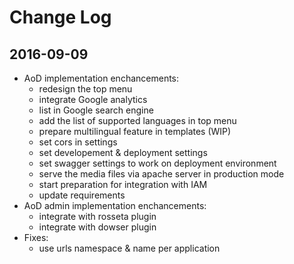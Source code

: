 # Change Log

## 2016-09-09
- AoD implementation enchancements:
    + redesign the top menu
    + integrate Google analytics 
    + list in Google search engine
    + add the list of supported languages in top menu 
    + prepare multilingual feature in templates (WIP)
    + set cors in settings
    + set developement & deployment settings
    + set swagger settings to work on deployment environment
    + serve the media files via apache server in production mode
    + start preparation for integration with IAM
    + update requirements
- AoD admin implementation enchancements:
    +  integrate with rosseta plugin
    +  integrate with dowser plugin
- Fixes:
    + use urls namespace & name per application

